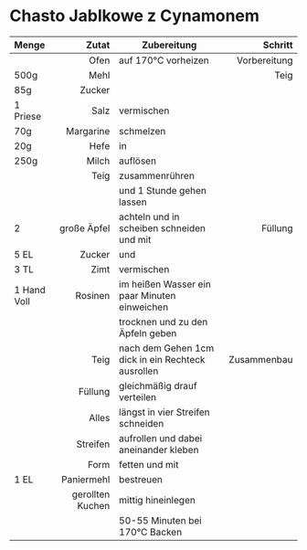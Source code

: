# Chasto Jablkowe z Cynamonem

<!--zutaten-->
|Menge|Zutat|Zubereitung| Schritt |
|:----|----:|-----------|-:|
||Ofen|auf 170°C vorheizen|Vorbereitung
|500g| Mehl||Teig
|85g|Zucker|
|1 Priese| Salz| vermischen
|70g|Margarine|schmelzen
|20g|Hefe|in
|250g|Milch|auflösen
||Teig|zusammenrühren|
|||und 1 Stunde gehen lassen
|2|große Äpfel| achteln und in scheiben schneiden und mit|Füllung
|5 EL| Zucker| und
|3 TL| Zimt| vermischen
|1 Hand Voll| Rosinen| im heißen Wasser ein paar Minuten einweichen
|||trocknen und zu den Äpfeln geben
||Teig| nach dem Gehen 1cm dick in ein Rechteck ausrollen| Zusammenbau
||Füllung| gleichmäßig drauf verteilen
||Alles| längst in vier Streifen schneiden
||Streifen| aufrollen und dabei aneinander kleben
||Form|fetten und mit 
|1 EL|Paniermehl|bestreuen
||gerollten Kuchen| mittig hineinlegen
||| 50-55 Minuten bei 170°C Backen
<!--/zutaten-->